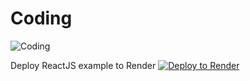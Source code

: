# Coding


![Coding](https://media.istockphoto.com/vectors/flat-style-thin-line-banner-design-of-coding-vector-id1225152559)

Deploy ReactJS example to Render
[![Deploy to Render](https://render.com/images/deploy-to-render-button.svg)](https://render.com/deploy?repo=https://github.com/PowerOps-MK/Coding/tree/master/Docker/reactjs)
